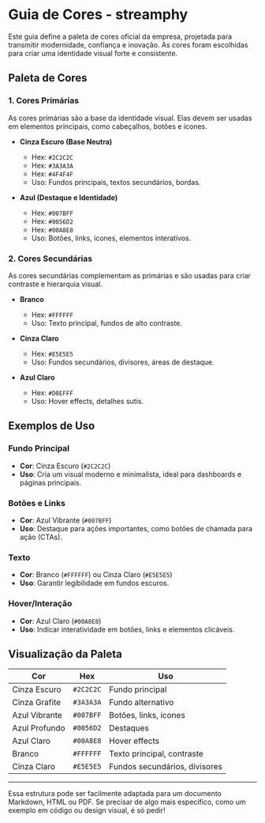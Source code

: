# Guia de Cores - streamphy

Este guia define a paleta de cores oficial da empresa, projetada para transmitir modernidade, confiança e inovação. As cores foram escolhidas para criar uma identidade visual forte e consistente.

## Paleta de Cores

### 1. **Cores Primárias**
As cores primárias são a base da identidade visual. Elas devem ser usadas em elementos principais, como cabeçalhos, botões e ícones.

- **Cinza Escuro (Base Neutra)**  
  - Hex: `#2C2C2C`  
  - Hex: `#3A3A3A`  
  - Hex: `#4F4F4F`  
  - Uso: Fundos principais, textos secundários, bordas.

- **Azul (Destaque e Identidade)**  
  - Hex: `#007BFF`  
  - Hex: `#0056D2`  
  - Hex: `#00A8E8`  
  - Uso: Botões, links, ícones, elementos interativos.

### 2. **Cores Secundárias**
As cores secundárias complementam as primárias e são usadas para criar contraste e hierarquia visual.

- **Branco**  
  - Hex: `#FFFFFF`  
  - Uso: Texto principal, fundos de alto contraste.

- **Cinza Claro**  
  - Hex: `#E5E5E5`  
  - Uso: Fundos secundários, divisores, áreas de destaque.

- **Azul Claro**  
  - Hex: `#D0EFFF`  
  - Uso: Hover effects, detalhes sutis.

## Exemplos de Uso

### Fundo Principal
- **Cor**: Cinza Escuro (`#2C2C2C`)  
- **Uso**: Cria um visual moderno e minimalista, ideal para dashboards e páginas principais.

### Botões e Links
- **Cor**: Azul Vibrante (`#007BFF`)  
- **Uso**: Destaque para ações importantes, como botões de chamada para ação (CTAs).

### Texto
- **Cor**: Branco (`#FFFFFF`) ou Cinza Claro (`#E5E5E5`)  
- **Uso**: Garantir legibilidade em fundos escuros.

### Hover/Interação
- **Cor**: Azul Claro (`#00A8E8`)  
- **Uso**: Indicar interatividade em botões, links e elementos clicáveis.

## Visualização da Paleta

| Cor            | Hex       | Uso                          |
|-----------------|-----------|------------------------------|
| Cinza Escuro    | `#2C2C2C` | Fundo principal              |
| Cinza Grafite   | `#3A3A3A` | Fundo alternativo            |
| Azul Vibrante   | `#007BFF` | Botões, links, ícones        |
| Azul Profundo   | `#0056D2` | Destaques                    |
| Azul Claro      | `#00A8E8` | Hover effects                |
| Branco          | `#FFFFFF` | Texto principal, contraste   |
| Cinza Claro     | `#E5E5E5` | Fundos secundários, divisores|

---

Essa estrutura pode ser facilmente adaptada para um documento Markdown, HTML ou PDF. Se precisar de algo mais específico, como um exemplo em código ou design visual, é só pedir!

